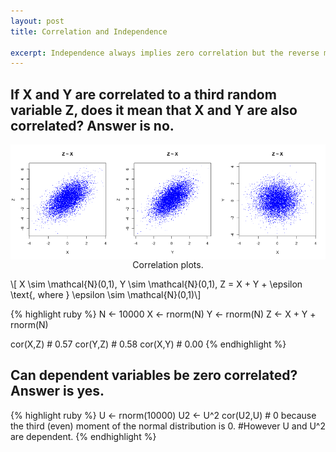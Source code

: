 ```yaml
---
layout: post
title: Correlation and Independence

excerpt: Independence always implies zero correlation but the reverse might not be true. Here is a very simple example to illustrate it in R.
---
```


## If X and Y are correlated to a third random variable Z, does it mean that X and Y are also correlated? Answer is no.

<div class="imgcap">
<img src="/assets/independence_and_correlation/1.png" style="border:none; display: block; margin: 0 auto;">
<div class="thecap" style="text-align:center">Correlation plots.</div>
</div>

\\[ X \sim \mathcal{N}(0,1), Y \sim \mathcal{N}(0,1), Z = X + Y + \epsilon \text{, where } \epsilon \sim \mathcal{N}(0,1)\\]


{% highlight ruby %}
N <- 10000
X <- rnorm(N)
Y <- rnorm(N)
Z <- X + Y + rnorm(N)


cor(X,Z) # 0.57
cor(Y,Z) # 0.58
cor(X,Y) # 0.00
{% endhighlight %}

## Can dependent variables be zero correlated? Answer is yes.

{% highlight ruby %}
U <- rnorm(10000)
U2 <- U^2
cor(U2,U) # 0 because the third (even) moment of the normal distribution is 0.
#However U and U^2 are dependent.
{% endhighlight %}
